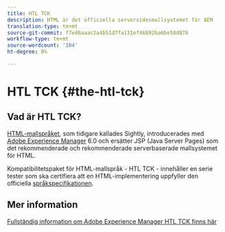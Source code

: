 ```yaml
---
title: HTL TCK
description: HTML är det officiella serversidesmallsystemet för AEM
translation-type: tm+mt
source-git-commit: f7e46aaac2a4b51d7fa131ef46692ba6be58d878
workflow-type: tm+mt
source-wordcount: '104'
ht-degree: 0%

---
```



# HTL TCK {#the-htl-tck}

## Vad är HTL TCK?

[HTML-mallspråket](overview.md), som tidigare kallades Sightly, introducerades med [Adobe Experience Manager](http://www.adobe.com/solutions/web-experience-management.html) 6.0 och ersätter JSP (Java Server Pages) som det rekommenderade och rekommenderade serverbaserade mallsystemet för HTML.

Kompatibilitetspaket för HTML-mallspråk - HTL TCK - innehåller en serie tester som ska certifiera att en HTML-implementering uppfyller den officiella [språkspecifikationen](https://github.com/adobe/htl-spec).

## Mer information

[Fullständig information om Adobe Experience Manager HTL TCK finns här](https://github.com/adobe/htl-tck)
